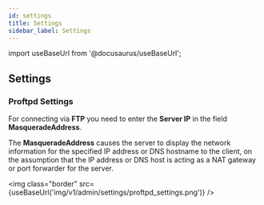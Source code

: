 ```yaml
---
id: settings
title: Settings
sidebar_label: Settings
---
```


import useBaseUrl from '@docusaurus/useBaseUrl';

## Settings

### Proftpd Settings

For connecting via **FTP** you need to enter the **Server IP** in the field **MasqueradeAddress**.

The **MasqueradeAddress** causes the server to display the network information for the specified IP address or DNS hostname to the client, 
on the assumption that the IP address or DNS host is acting as a NAT gateway or port forwarder for the server.

<img class="border" src={useBaseUrl('img/v1/admin/settings/proftpd_settings.png')} />